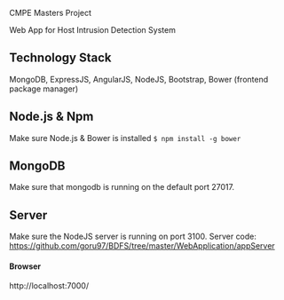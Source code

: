 CMPE Masters Project

Web App for Host Intrusion Detection System


Technology Stack
----------------
MongoDB, ExpressJS, AngularJS, NodeJS, Bootstrap, Bower (frontend package manager)

Node.js & Npm
-------------
Make sure Node.js & Bower is installed
`$ npm install -g bower`

MongoDB
-------
Make sure that mongodb is running on the default port 27017.
                                                    
Server
-------
Make sure the NodeJS server is running on port 3100.
Server code: https://github.com/goru97/BDFS/tree/master/WebApplication/appServer

#### Browser

http://localhost:7000/
 

  







